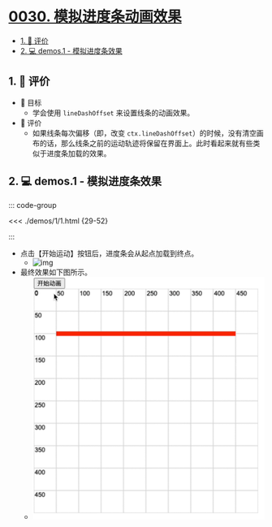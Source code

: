 # [0030. 模拟进度条动画效果](https://github.com/Tdahuyou/TNotes.canvas/tree/main/notes/0030.%20%E6%A8%A1%E6%8B%9F%E8%BF%9B%E5%BA%A6%E6%9D%A1%E5%8A%A8%E7%94%BB%E6%95%88%E6%9E%9C)

<!-- region:toc -->

- [1. 🫧 评价](#1--评价)
- [2. 💻 demos.1 - 模拟进度条效果](#2--demos1---模拟进度条效果)

<!-- endregion:toc -->

## 1. 🫧 评价

- 🎯 目标
  - 学会使用 `lineDashOffset` 来设置线条的动画效果。
- 🫧 评价
  - 如果线条每次偏移（即，改变 `ctx.lineDashOffset`）的时候，没有清空画布的话，那么线条之前的运动轨迹将保留在界面上。此时看起来就有些类似于进度条加载的效果。

## 2. 💻 demos.1 - 模拟进度条效果

::: code-group

<<< ./demos/1/1.html {29-52}

:::

- 点击【开始运动】按钮后，进度条会从起点加载到终点。
  - ![img](https://cdn.jsdelivr.net/gh/Tdahuyou/imgs@main/2024-10-04-11-03-20.png)
- 最终效果如下图所示。
  - ![gif](./assets/模拟进度条动画效果.gif)

